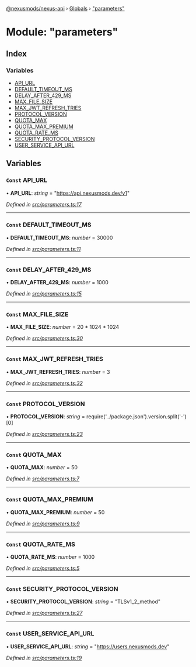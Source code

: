 [@nexusmods/nexus-api](../README.md) › [Globals](../globals.md) › ["parameters"](_parameters_.md)

# Module: "parameters"

## Index

### Variables

* [API_URL](_parameters_.md#const-api_url)
* [DEFAULT_TIMEOUT_MS](_parameters_.md#const-default_timeout_ms)
* [DELAY_AFTER_429_MS](_parameters_.md#const-delay_after_429_ms)
* [MAX_FILE_SIZE](_parameters_.md#const-max_file_size)
* [MAX_JWT_REFRESH_TRIES](_parameters_.md#const-max_jwt_refresh_tries)
* [PROTOCOL_VERSION](_parameters_.md#const-protocol_version)
* [QUOTA_MAX](_parameters_.md#const-quota_max)
* [QUOTA_MAX_PREMIUM](_parameters_.md#const-quota_max_premium)
* [QUOTA_RATE_MS](_parameters_.md#const-quota_rate_ms)
* [SECURITY_PROTOCOL_VERSION](_parameters_.md#const-security_protocol_version)
* [USER_SERVICE_API_URL](_parameters_.md#const-user_service_api_url)

## Variables

### `Const` API_URL

• **API_URL**: *string* = "https://api.nexusmods.dev/v1"

*Defined in [src/parameters.ts:17](https://github.com/Nexus-Mods/node-nexus-api/blob/3265db7/src/parameters.ts#L17)*

___

### `Const` DEFAULT_TIMEOUT_MS

• **DEFAULT_TIMEOUT_MS**: *number* = 30000

*Defined in [src/parameters.ts:11](https://github.com/Nexus-Mods/node-nexus-api/blob/3265db7/src/parameters.ts#L11)*

___

### `Const` DELAY_AFTER_429_MS

• **DELAY_AFTER_429_MS**: *number* = 1000

*Defined in [src/parameters.ts:15](https://github.com/Nexus-Mods/node-nexus-api/blob/3265db7/src/parameters.ts#L15)*

___

### `Const` MAX_FILE_SIZE

• **MAX_FILE_SIZE**: *number* = 20 * 1024 * 1024

*Defined in [src/parameters.ts:30](https://github.com/Nexus-Mods/node-nexus-api/blob/3265db7/src/parameters.ts#L30)*

___

### `Const` MAX_JWT_REFRESH_TRIES

• **MAX_JWT_REFRESH_TRIES**: *number* = 3

*Defined in [src/parameters.ts:32](https://github.com/Nexus-Mods/node-nexus-api/blob/3265db7/src/parameters.ts#L32)*

___

### `Const` PROTOCOL_VERSION

• **PROTOCOL_VERSION**: *string* = require('../package.json').version.split('-')[0]

*Defined in [src/parameters.ts:23](https://github.com/Nexus-Mods/node-nexus-api/blob/3265db7/src/parameters.ts#L23)*

___

### `Const` QUOTA_MAX

• **QUOTA_MAX**: *number* = 50

*Defined in [src/parameters.ts:7](https://github.com/Nexus-Mods/node-nexus-api/blob/3265db7/src/parameters.ts#L7)*

___

### `Const` QUOTA_MAX_PREMIUM

• **QUOTA_MAX_PREMIUM**: *number* = 50

*Defined in [src/parameters.ts:9](https://github.com/Nexus-Mods/node-nexus-api/blob/3265db7/src/parameters.ts#L9)*

___

### `Const` QUOTA_RATE_MS

• **QUOTA_RATE_MS**: *number* = 1000

*Defined in [src/parameters.ts:5](https://github.com/Nexus-Mods/node-nexus-api/blob/3265db7/src/parameters.ts#L5)*

___

### `Const` SECURITY_PROTOCOL_VERSION

• **SECURITY_PROTOCOL_VERSION**: *string* = "TLSv1_2_method"

*Defined in [src/parameters.ts:27](https://github.com/Nexus-Mods/node-nexus-api/blob/3265db7/src/parameters.ts#L27)*

___

### `Const` USER_SERVICE_API_URL

• **USER_SERVICE_API_URL**: *string* = "https://users.nexusmods.dev"

*Defined in [src/parameters.ts:19](https://github.com/Nexus-Mods/node-nexus-api/blob/3265db7/src/parameters.ts#L19)*
